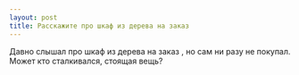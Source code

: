```yaml
---
layout: post 
title: Расскажите про шкаф из дерева на заказ 
--- 
```

Давно слышал про шкаф из дерева на заказ , но сам ни разу не покупал. Может кто сталкивался, стоящая вещь?